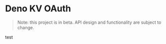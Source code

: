 # Deno KV OAuth

> Note: this project is in beta. API design and functionality are subject to
> change.

test
